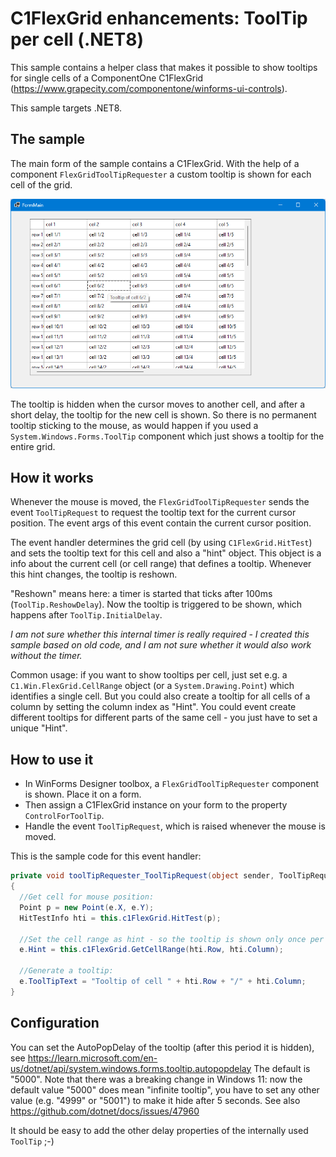 # C1FlexGrid enhancements: ToolTip per cell (.NET8)

This sample contains a helper class that makes it possible to show tooltips for single cells of a ComponentOne C1FlexGrid (https://www.grapecity.com/componentone/winforms-ui-controls). 

This sample targets .NET8. 


## The sample

The main form of the sample contains a C1FlexGrid. With the help of a component `FlexGridToolTipRequester` a custom tooltip is shown
for each cell of the grid.

![ToolTipRequester sample](tooltiprequester.png)

The tooltip is hidden when the cursor moves to another cell, and after a short delay, the tooltip for the new cell is shown. So there is no permanent
tooltip sticking to the mouse, as would happen if you used a `System.Windows.Forms.ToolTip` component which just shows a tooltip for the entire grid.


## How it works

Whenever the mouse is moved, the `FlexGridToolTipRequester` sends the event `ToolTipRequest` to request the tooltip text 
for the current cursor position. The event args of this event contain the current cursor position.
  
The event handler determines the grid cell (by using `C1FlexGrid.HitTest`) and sets the tooltip text for this cell and also a "hint" object.
This object is a info about the current cell (or cell range) that defines a tooltip.
Whenever this hint changes, the tooltip is reshown.

"Reshown" means here: a timer is started that ticks after 100ms (`ToolTip.ReshowDelay`). Now the tooltip is triggered to be shown, which happens after `ToolTip.InitialDelay`.

*I am not sure whether this internal timer is really required - I created this sample based on old code, and I am not sure whether it would also work without the timer.*

Common usage: if you want to show tooltips per cell, just set e.g. a `C1.Win.FlexGrid.CellRange`
object (or a `System.Drawing.Point`) which identifies a single cell.
But you could also create a tooltip for all cells of a column by setting the column index as "Hint".
You could event create different tooltips for different parts of the same cell - you just have to set a unique "Hint".


## How to use it
* In WinForms Designer toolbox, a `FlexGridToolTipRequester` component is shown. Place it on a form. 
* Then assign a C1FlexGrid instance on your form to the property `ControlForToolTip`.
* Handle the event `ToolTipRequest`, which is raised whenever the mouse is moved.

This is the sample code for this event handler:

~~~~c#
private void toolTipRequester_ToolTipRequest(object sender, ToolTipRequestEventArgs e)
{
  //Get cell for mouse position:
  Point p = new Point(e.X, e.Y);
  HitTestInfo hti = this.c1FlexGrid.HitTest(p);
  
  //Set the cell range as hint - so the tooltip is shown only once per cell.
  e.Hint = this.c1FlexGrid.GetCellRange(hti.Row, hti.Column);

  //Generate a tooltip:
  e.ToolTipText = "Tooltip of cell " + hti.Row + "/" + hti.Column;
}
~~~~


## Configuration

You can set the AutoPopDelay of the tooltip (after this period it is hidden), see https://learn.microsoft.com/en-us/dotnet/api/system.windows.forms.tooltip.autopopdelay
The default is "5000".
Note that there was a breaking change in Windows 11: now the default value "5000" does mean "infinite tooltip", you have to set any other value (e.g. "4999" or "5001") to make it hide
after 5 seconds. See also https://github.com/dotnet/docs/issues/47960

It should be easy to add the other delay properties of the internally used `ToolTip` ;-)